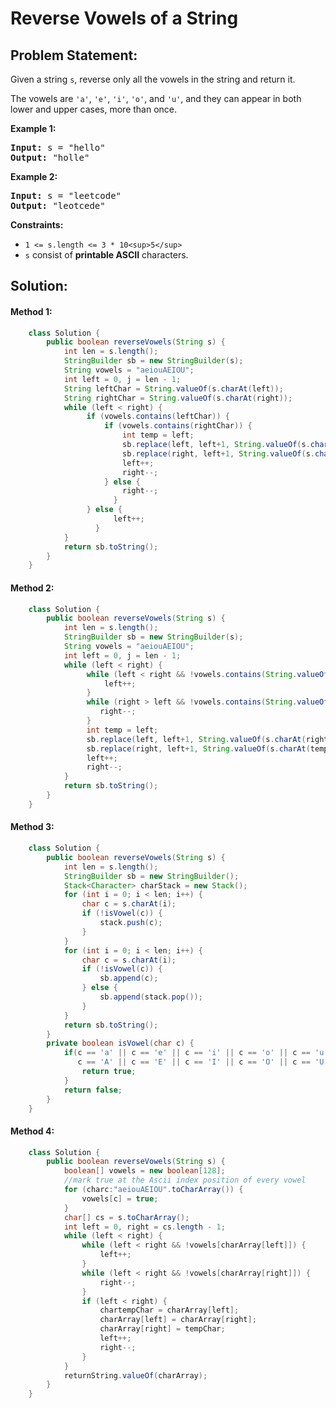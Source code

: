 # Reverse Vowels of a String

## Problem Statement:

Given a string `s`, reverse only all the vowels in the string and return it.

The vowels are `'a'`, `'e'`, `'i'`, `'o'`, and `'u'`, and they can appear in both lower and upper cases, more than once.

**Example 1:**

<pre><strong>Input:</strong> s = "hello"
<strong>Output:</strong> "holle"
</pre>

**Example 2:**

<pre><strong>Input:</strong> s = "leetcode"
<strong>Output:</strong> "leotcede"
</pre>

**Constraints:**

* `1 <= s.length <= 3 * 10<sup>5</sup>`
* `s` consist of **printable ASCII** characters.

## Solution:

#### Method 1:

```java
    class Solution {
        public boolean reverseVowels(String s) {
            int len = s.length();
            StringBuilder sb = new StringBuilder(s);
            String vowels = "aeiouAEIOU";
            int left = 0, j = len - 1;
            String leftChar = String.valueOf(s.charAt(left));
            String rightChar = String.valueOf(s.charAt(right));
            while (left < right) {
                 if (vowels.contains(leftChar)) {
                     if (vowels.contains(rightChar)) {
                         int temp = left;
                         sb.replace(left, left+1, String.valueOf(s.charAt(right)));
                         sb.replace(right, left+1, String.valueOf(s.charAt(temp)));
                         left++;
                         right--;
                     } else {
                         right--;
                       }
                 } else {
                       left++;
                   }
            }
            return sb.toString();
        }
    }
```

#### Method 2:

```java
    class Solution {
        public boolean reverseVowels(String s) {
            int len = s.length();
            StringBuilder sb = new StringBuilder(s);
            String vowels = "aeiouAEIOU";
            int left = 0, j = len - 1;
            while (left < right) {
                 while (left < right && !vowels.contains(String.valueOf(s.charAt(left)))) {
                     left++;
                 }
                 while (right > left && !vowels.contains(String.valueOf(s.charAt(right)))) {
                    right--;
                 }
                 int temp = left;
                 sb.replace(left, left+1, String.valueOf(s.charAt(right)));
                 sb.replace(right, left+1, String.valueOf(s.charAt(temp)));
                 left++;
                 right--;
            }
            return sb.toString();
        }
    }
```

#### Method 3:

```java
    class Solution {
        public boolean reverseVowels(String s) {
            int len = s.length();
            StringBuilder sb = new StringBuilder();
            Stack<Character> charStack = new Stack();
            for (int i = 0; i < len; i++) {
                char c = s.charAt(i);
                if (!isVowel(c)) {
                    stack.push(c);
                }
            }
            for (int i = 0; i < len; i++) {
                char c = s.charAt(i);
                if (!isVowel(c)) {
                    sb.append(c);
                } else {
                    sb.append(stack.pop());
                }
            }
            return sb.toString();
        }
        private boolean isVowel(char c) {
            if(c == 'a' || c == 'e' || c == 'i' || c == 'o' || c == 'u' ||
               c == 'A' || c == 'E' || c == 'I' || c == 'O' || c == 'U') {
                return true;
            }
            return false;
        }
    }
```

#### Method 4:

```java
    class Solution {
        public boolean reverseVowels(String s) {
            boolean[] vowels = new boolean[128];
            //mark true at the Ascii index position of every vowel
            for (charc:"aeiouAEIOU".toCharArray()) {
                vowels[c] = true;
            }
            char[] cs = s.toCharArray();
            int left = 0, right = cs.length - 1;
            while (left < right) {
                while (left < right && !vowels[charArray[left]]) {
                    left++;
                }
                while (left < right && !vowels[charArray[right]]) {
                    right--;
                }
                if (left < right) {
                    chartempChar = charArray[left];
                    charArray[left] = charArray[right];
                    charArray[right] = tempChar;
                    left++;
                    right--;
                }
            }
            returnString.valueOf(charArray);
        }
    }
```
